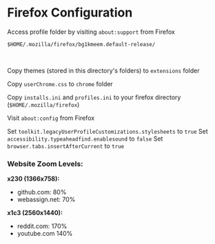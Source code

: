 # Firefox Configuration

Access profile folder by visiting `about:support` from Firefox

`$HOME/.mozilla/firefox/bg1kmeem.default-release/`

<br>

Copy themes (stored in this directory's folders) to `extensions` folder

Copy `userChrome.css` to `chrome` folder

Copy `installs.ini` and `profiles.ini` to your firefox directory (`$HOME/.mozilla/firefox`)

Visit `about:config` from Firefox


Set `toolkit.legacyUserProfileCustomizations.stylesheets` to `true`
Set `accessibility.typeaheadfind.enablesound` to `false`
Set `browser.tabs.insertAfterCurrent` to `true`

### Website Zoom Levels:

**x230 (1366x758):**

- github.com: 80%
- webassign.net: 70%

**x1c3 (2560x1440):**

- reddit.com: 170%
- youtube.com 140%
